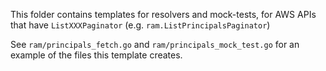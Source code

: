 This folder contains templates for resolvers and mock-tests,
for AWS APIs that have `ListXXXPaginator` (e.g. `ram.ListPrincipalsPaginator`) 

See `ram/principals_fetch.go` and `ram/principals_mock_test.go` for an example of the files this template creates.
